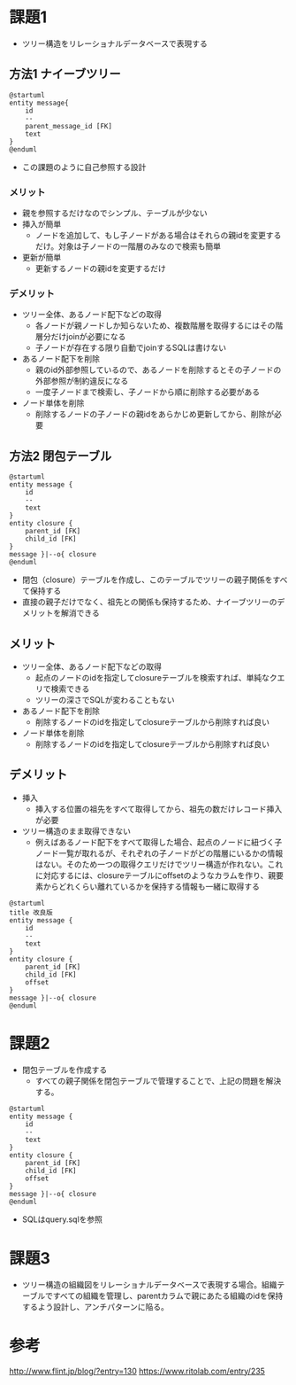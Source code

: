 # 課題1
- ツリー構造をリレーショナルデータベースで表現する
## 方法1 ナイーブツリー
```puml
@startuml
entity message{
    id
    --
    parent_message_id [FK]
    text
}
@enduml
```
- この課題のように自己参照する設計
### メリット
- 親を参照するだけなのでシンプル、テーブルが少ない
- 挿入が簡単
    - ノードを追加して、もし子ノードがある場合はそれらの親idを変更するだけ。対象は子ノードの一階層のみなので検索も簡単
- 更新が簡単
    - 更新するノードの親idを変更するだけ
### デメリット
- ツリー全体、あるノード配下などの取得
    - 各ノードが親ノードしか知らないため、複数階層を取得するにはその階層分だけjoinが必要になる
    - 子ノードが存在する限り自動でjoinするSQLは書けない
- あるノード配下を削除
    - 親のid外部参照しているので、あるノードを削除するとその子ノードの外部参照が制約違反になる
    - 一度子ノードまで検索し、子ノードから順に削除する必要がある
- ノード単体を削除
    - 削除するノードの子ノードの親idをあらかじめ更新してから、削除が必要
## 方法2 閉包テーブル

```puml
@startuml
entity message {
    id
    --
    text
}
entity closure {
    parent_id [FK]
    child_id [FK]
}
message }|--o{ closure
@enduml
```
- 閉包（closure）テーブルを作成し、このテーブルでツリーの親子関係をすべて保持する
- 直接の親子だけでなく、祖先との関係も保持するため、ナイーブツリーのデメリットを解消できる
## メリット
- ツリー全体、あるノード配下などの取得
    - 起点のノードのidを指定してclosureテーブルを検索すれば、単純なクエリで検索できる
    - ツリーの深さでSQLが変わることもない
- あるノード配下を削除
    - 削除するノードのidを指定してclosureテーブルから削除すれば良い
- ノード単体を削除
    - 削除するノードのidを指定してclosureテーブルから削除すれば良い
## デメリット
- 挿入
    - 挿入する位置の祖先をすべて取得してから、祖先の数だけレコード挿入が必要
- ツリー構造のまま取得できない
    - 例えばあるノード配下をすべて取得した場合、起点のノードに紐づく子ノード一覧が取れるが、それぞれの子ノードがどの階層にいるかの情報はない。そのため一つの取得クエリだけでツリー構造が作れない。これに対応するには、closureテーブルにoffsetのようなカラムを作り、親要素からどれくらい離れているかを保持する情報も一緒に取得する
```puml
@startuml
title 改良版
entity message {
    id
    --
    text
}
entity closure {
    parent_id [FK]
    child_id [FK]
    offset
}
message }|--o{ closure
@enduml
```

# 課題2
- 閉包テーブルを作成する
    - すべての親子関係を閉包テーブルで管理することで、上記の問題を解決する。
    
```puml
@startuml
entity message {
    id
    --
    text
}
entity closure {
    parent_id [FK]
    child_id [FK]
    offset
}
message }|--o{ closure
@enduml
```

- SQLはquery.sqlを参照

# 課題3
- ツリー構造の組織図をリレーショナルデータベースで表現する場合。組織テーブルですべての組織を管理し、parentカラムで親にあたる組織のidを保持するよう設計し、アンチパターンに陥る。

# 参考
http://www.flint.jp/blog/?entry=130
https://www.ritolab.com/entry/235